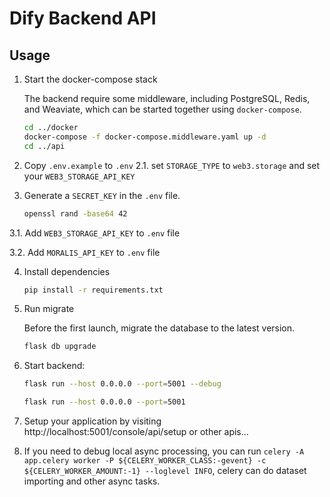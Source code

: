 # Dify Backend API

## Usage

1. Start the docker-compose stack

   The backend require some middleware, including PostgreSQL, Redis, and Weaviate, which can be started together using `docker-compose`.
   
   ```bash
   cd ../docker
   docker-compose -f docker-compose.middleware.yaml up -d
   cd ../api
   ```
2. Copy `.env.example` to `.env`
2.1. set `STORAGE_TYPE` to `web3.storage` and set your `WEB3_STORAGE_API_KEY`

3. Generate a `SECRET_KEY` in the `.env` file.

   ```bash
   openssl rand -base64 42
   ```
3.1. Add `WEB3_STORAGE_API_KEY` to `.env` file

3.2. Add `MORALIS_API_KEY` to `.env` file

4. Install dependencies
   ```bash
   pip install -r requirements.txt
   ```
5. Run migrate

   Before the first launch, migrate the database to the latest version.

   ```bash
   flask db upgrade
   ```
6. Start backend:
   ```bash
   flask run --host 0.0.0.0 --port=5001 --debug
   ```
   ```bash
   flask run --host 0.0.0.0 --port=5001
   
   ```
7. Setup your application by visiting http://localhost:5001/console/api/setup or other apis...
8. If you need to debug local async processing, you can run `celery -A app.celery worker -P ${CELERY_WORKER_CLASS:-gevent} -c ${CELERY_WORKER_AMOUNT:-1} --loglevel INFO`, celery can do dataset importing and other async tasks.
